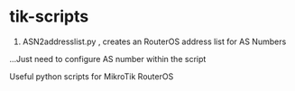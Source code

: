 # tik-scripts
1. ASN2addresslist.py , creates an RouterOS address list for AS Numbers

...Just need to configure AS number within the script


Useful python scripts for MikroTik RouterOS
